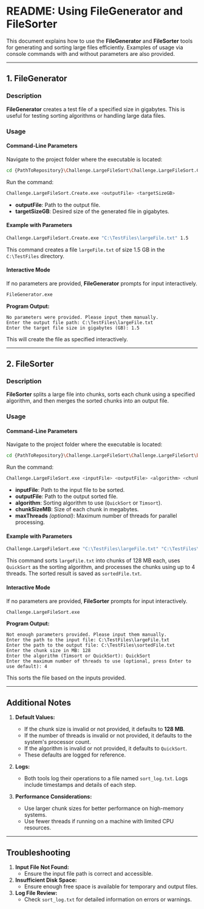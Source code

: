 # README: Using FileGenerator and FileSorter

This document explains how to use the **FileGenerator** and **FileSorter** tools for generating and sorting large files efficiently. Examples of usage via console commands with and without parameters are also provided.

---

## 1. FileGenerator

### Description

**FileGenerator** creates a test file of a specified size in gigabytes. This is useful for testing sorting algorithms or handling large data files.

### Usage

#### Command-Line Parameters

Navigate to the project folder where the executable is located:
```bash
cd {PathToRepository}\Challenge.LargeFileSort\Challenge.LargeFileSort.Create\bin\Debug\net8.0
```

Run the command:
```bash
Challenge.LargeFileSort.Create.exe <outputFile> <targetSizeGB>
```

- **outputFile**: Path to the output file.
- **targetSizeGB**: Desired size of the generated file in gigabytes.

#### Example with Parameters

```bash
Challenge.LargeFileSort.Create.exe "C:\TestFiles\largeFile.txt" 1.5
```

This command creates a file `largeFile.txt` of size 1.5 GB in the `C:\TestFiles` directory.

#### Interactive Mode

If no parameters are provided, **FileGenerator** prompts for input interactively.

```bash
FileGenerator.exe
```

**Program Output:**
```
No parameters were provided. Please input them manually.
Enter the output file path: C:\TestFiles\largeFile.txt
Enter the target file size in gigabytes (GB): 1.5
```

This will create the file as specified interactively.

---

## 2. FileSorter

### Description

**FileSorter** splits a large file into chunks, sorts each chunk using a specified algorithm, and then merges the sorted chunks into an output file.

### Usage

#### Command-Line Parameters

Navigate to the project folder where the executable is located:
```bash
cd {PathToRepository}\Challenge.LargeFileSort\Challenge.LargeFileSort\bin\Debug\net8.0
```

Run the command:
```bash
Challenge.LargeFileSort.exe <inputFile> <outputFile> <algorithm> <chunkSizeMB> [<maxThreads>]
```

- **inputFile**: Path to the input file to be sorted.
- **outputFile**: Path to the output sorted file.
- **algorithm**: Sorting algorithm to use (`QuickSort` or `Timsort`).
- **chunkSizeMB**: Size of each chunk in megabytes.
- **maxThreads** *(optional)*: Maximum number of threads for parallel processing.

#### Example with Parameters

```bash
Challenge.LargeFileSort.exe "C:\TestFiles\largeFile.txt" "C:\TestFiles\sortedFile.txt" QuickSort 128 4
```

This command sorts `largeFile.txt` into chunks of 128 MB each, uses `QuickSort` as the sorting algorithm, and processes the chunks using up to 4 threads. The sorted result is saved as `sortedFile.txt`.

#### Interactive Mode

If no parameters are provided, **FileSorter** prompts for input interactively.

```bash
Challenge.LargeFileSort.exe
```

**Program Output:**
```
Not enough parameters provided. Please input them manually.
Enter the path to the input file: C:\TestFiles\largeFile.txt
Enter the path to the output file: C:\TestFiles\sortedFile.txt
Enter the chunk size in MB: 128
Enter the algorithm (Timsort or QuickSort): QuickSort
Enter the maximum number of threads to use (optional, press Enter to use default): 4
```

This sorts the file based on the inputs provided.

---

## Additional Notes

1. **Default Values:**

   - If the chunk size is invalid or not provided, it defaults to **128 MB**.
   - If the number of threads is invalid or not provided, it defaults to the system's processor count.
   - If the algorithm is invalid or not provided, it defaults to `QuickSort`.
   - These defaults are logged for reference.

2. **Logs:**

   - Both tools log their operations to a file named `sort_log.txt`. Logs include timestamps and details of each step.

3. **Performance Considerations:**

   - Use larger chunk sizes for better performance on high-memory systems.
   - Use fewer threads if running on a machine with limited CPU resources.

---

## Troubleshooting

1. **Input File Not Found:**
   - Ensure the input file path is correct and accessible.
2. **Insufficient Disk Space:**
   - Ensure enough free space is available for temporary and output files.
3. **Log File Review:**
   - Check `sort_log.txt` for detailed information on errors or warnings.

